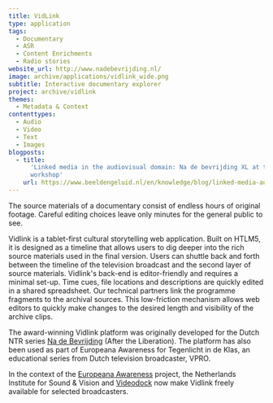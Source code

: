 ```yaml
---
title: VidLink
type: application
tags:
  - Documentary
  - ASR
  - Content Enrichments
  - Radio stories
website_url: http://www.nadebevrijding.nl/
image: archive/applications/vidlink_wide.png
subtitle: Interactive documentary explorer
project: archive/vidlink
themes:
  - Metadata & Context
contenttypes:
  - Audio
  - Video
  - Text
  - Images
blogposts:
  - title:
      'Linked media in the audiovisual domain: Na de bevrijding XL at the Lime
      workshop'
    url: https://www.beeldengeluid.nl/en/knowledge/blog/linked-media-audiovisual-domain-na-de-bevrijding-xl-lime-workshop
---
```


The source materials of a documentary consist of endless hours of original footage. Careful editing choices leave only minutes for the general public to see.

Vidlink is a tablet-first cultural storytelling web application. Built on HTLM5, it is designed as a timeline that allows users to dig deeper into the rich source materials used in the final version. Users can shuttle back and forth between the timeline of the television broadcast and the second layer of source materials. Vidlink's back-end is editor-friendly and requires a minimal set-up. Time cues, file locations and descriptions are quickly edited in a shared spreadsheet. Our technical partners link the programme fragments to the archival sources. This low-friction mechanism allows web editors to quickly make changes to the desired length and visibility of the archive clips.

The award-winning Vidlink platform was originally developed for the Dutch NTR series [Na de Bevrijding](http://www.nadebevrijding.nl/) (After the Liberation). The platform has also been used as part of Europeana Awareness for Tegenlicht in de Klas, an educational series from Dutch television broadcaster, VPRO.

In the context of the [Europeana Awareness](https://pro.europeana.eu/project/europeana-awareness) project, the Netherlands Institute for Sound & Vision and [Videodock](http://videodock.com/) now make Vidlink freely available for selected broadcasters.
